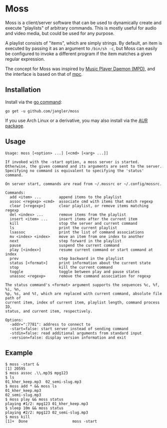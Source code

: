 Moss
====
Moss is a client/server software that can be used to dynamically create and
execute "playlists" of arbitrary commands. This is mostly useful for audio and
video media, but could be used for any purpose.

A playlist consists of "items", which are simply strings. By default, an item
is executed by passing it as an argument to `/bin/sh -c`, but Moss can easily
be configured to invoke a different program if the item matches a given regular
expression.

The concept for Moss was inspired by
[Music Player Daemon (MPD)](http://www.musicpd.org/), and the interface is
based on that of [mpc](http://www.musicpd.org/clients/mpc/).

Installation
------------
Install via the [go command](http://golang.org/cmd/go/):

	go get -u github.com/jangler/moss

If you use Arch Linux or a derivative, you may also install via the
[AUR package](https://aur.archlinux.org/packages/moss/).

Usage
-----
	Usage: moss [<option> ...] [<cmd> [<arg> ...]]

	If invoked with the -start option, a moss server is started.
	Otherwise, the given command and its arguments are sent to the server.
	Specifying no command is equivalent to specifying the 'status' command.

	On server start, commands are read from ~/.mossrc or ~/.config/mossrc.

	Commands:
	  add <item> ...        append items to the playlist
	  assoc <regexp> <cmd>  associate cmd with items that match regexp
	  clear [<regexp>]      clear playlist, or remove items matching regexp
	  del <index> ...       remove items from the playlist
	  insert <item> ...     insert items after the current item
	  kill                  stop the server and current command
	  ls                    print the current playlist
	  lsassoc               print the list of command associations
	  mv <index> <index>    move an item from one index to another
	  next                  step forward in the playlist
	  pause                 suspend the current command
	  play [<index>]        resume current command or start command at index
	  prev                  step backward in the playlist
	  status [<format>]     print information about the current state
	  stop                  kill the current command
	  toggle                toggle between play and pause states
	  unassoc <regexp>      remove the command association for regexp

	The status command's <format> argument supports the sequences %c, %f, %i, %n,
	%p, %s, and %t, which are replaced with current command, absolute file path of
	current item, index of current item, playlist length, command process ID,
	status, and current item, respectively.

	Options:
	  -addr=":7781": address to connect to
	  -start=false: start server instead of sending command
	  -stdin=false: read additional arguments from standard input
	  -version=false: display version information and exit

Example
-------
	$ moss -start &
	[1] 20595
	$ moss assoc .\\.mp3$ mpg123
	$ ls
	01_kher_keep.mp3  02_semi-slug.mp3
	$ moss add * && moss ls
	01_kher_keep.mp3
	02_semi-slug.mp3
	$ moss play && moss status
	playing #1/2: mpg123 01_kher_keep.mp3
	$ sleep 10m && moss status
	playing #2/2: mpg123 02_semi-slug.mp3
	$ moss kill
	[1]+  Done                    moss -start
